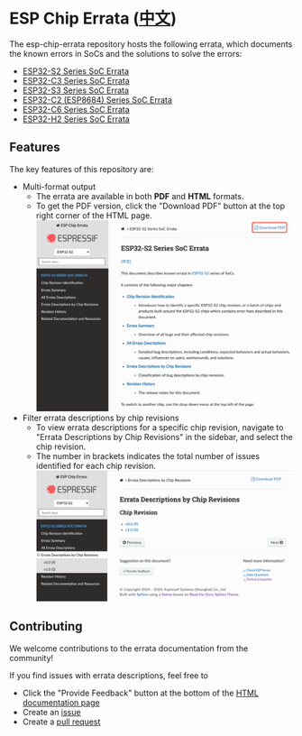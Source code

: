 # ESP Chip Errata ([中文](README_CN.md))

The esp-chip-errata repository hosts the following errata, which documents the known errors in SoCs and the solutions to solve the errors:

- [ESP32-S2 Series SoC Errata](https://docs.espressif.com/projects/esp-chip-errata/en/latest/esp32s2/index.html)
- [ESP32-C3 Series SoC Errata](https://docs.espressif.com/projects/esp-chip-errata/en/latest/esp32c3/index.html)
- [ESP32-S3 Series SoC Errata](https://docs.espressif.com/projects/esp-chip-errata/en/latest/esp32s3/index.html)
- [ESP32-C2 (ESP8684) Series SoC Errata](https://docs.espressif.com/projects/esp-chip-errata/en/latest/esp32c2/index.html)
- [ESP32-C6 Series SoC Errata](https://docs.espressif.com/projects/esp-chip-errata/en/latest/esp32c6/index.html)
- [ESP32-H2 Series SoC Errata](https://docs.espressif.com/projects/esp-chip-errata/en/latest/esp32h2/index.html)


## Features

The key features of this repository are:
- Multi-format output
    - The errata are available in both **PDF** and **HTML** formats.
    - To get the PDF version, click the "Download PDF" button at the top right corner of the HTML page.
    ![Download PDF](docs/_static/download-pdf.png)
- Filter errata descriptions by chip revisions
    - To view errata descriptions for a specific chip revision, navigate to "Errata Descriptions by Chip Revisions" in the sidebar, and select the chip revision.
    - The number in brackets indicates the total number of issues identified for each chip revision.
    ![Filter Errata Descriptions by Chip Revisions](docs/_static/filter-chip-revision.png)


## Contributing

We welcome contributions to the errata documentation from the community!

If you find issues with errata descriptions, feel free to
- Click the "Provide Feedback" button at the bottom of the [HTML documentation page](https://docs.espressif.com/projects/esp-chip-errata/en/latest/esp32c6/index.html)
- Create an [issue](https://github.com/espressif/esp-chip-errata/issues) 
- Create a [pull request](https://github.com/espressif/esp-chip-errata/pulls)
